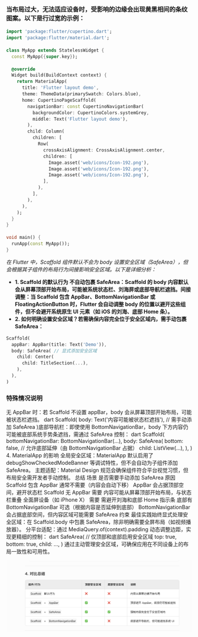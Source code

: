 ### 当布局过大，无法适应设备时，受影响的边缘会出现黄黑相间的条纹图案。以下是行过宽的示例：

```dart
import 'package:flutter/cupertino.dart';
import 'package:flutter/material.dart';

class MyApp extends StatelessWidget {
  const MyApp({super.key});

  @override
  Widget build(BuildContext context) {
    return MaterialApp(
      title: 'Flutter layout demo',
      theme: ThemeData(primarySwatch: Colors.blue),
      home: CupertinoPageScaffold(
        navigationBar: const CupertinoNavigationBar(
          backgroundColor: CupertinoColors.systemGrey,
          middle: Text('Flutter layout demo'),
        ),
        child: Column(
          children: [
            Row(
              crossAxisAlignment: CrossAxisAlignment.center,
              children: [
                Image.asset('web/icons/Icon-192.png'),
                Image.asset('web/icons/Icon-192.png'),
                Image.asset('web/icons/Icon-192.png'),
              ],
            ),
          ],
        ),
      ),
    );
  }
}

void main() {
  runApp(const MyApp());
}

```

*在 Flutter 中，​​Scaffold 组件默认不会为 body 设置安全区域（SafeArea）​​，但会根据其子组件的布局行为​​间接影响安全区域​​。以下是详细分析：*
* **​1. Scaffold 的默认行为​​
​​不自动包裹 SafeArea​​：Scaffold 的 body 内容默认会从屏幕顶部开始布局，可能被系统状态栏、刘海屏或底部导航栏遮挡。
​​间接调整​​：当 Scaffold 包含 AppBar、BottomNavigationBar 或 FloatingActionButton 时，Flutter 会自动调整 body 的位置以避开这些组件，但​​不会避开系统原生 UI 元素​​（如 iOS 的刘海、底部 Home 条）。**
* **​2. 如何明确设置安全区域？​​
若需确保内容完全位于安全区域内，需手动包裹 SafeArea：**

```dart
Scaffold(
  appBar: AppBar(title: Text('Demo')),
  body: SafeArea( // 显式添加安全区域
    child: Center(
      child: TitleSection(...),
    ),
  ),
)
```
### 特殊情况说明​​
  
 ​无 AppBar 时​​：若 Scaffold 不设置 appBar，body 会从屏幕顶部开始布局，可能被状态栏遮挡。
dart
Scaffold(
  body: Text('内容可能被状态栏遮挡'), // 需手动添加 SafeArea
)
​​底部导航栏​​：即使使用 BottomNavigationBar，body 下方内容仍可能被底部系统手势条遮挡，需通过 SafeArea 控制：
dart
Scaffold(
  bottomNavigationBar: BottomNavigationBar(...),
  body: SafeArea(
    bottom: false, // 允许底部延伸（由 BottomNavigationBar 占据）
    child: ListView(...),
  ),
)
​​4. MaterialApp 的影响​​
​​全局安全区域​​：MaterialApp 默认启用了 debugShowCheckedModeBanner 等调试特性，但不会自动为子组件添加 SafeArea。
​​主题适配​​：Material Design 规范会确保组件符合平台视觉习惯，但​​布局安全需开发者手动控制​​。
​​总结​​
场景	是否需要手动添加 SafeArea	原因
Scaffold 包含 AppBar	通常不需要（内容会自动下移）	AppBar 会占据顶部空间，避开状态栏
Scaffold 无 AppBar	需要	内容可能从屏幕顶部开始布局，与状态栏重叠
全面屏设备（如 iPhone X）	需要	需避开刘海和底部 Home 指示条
底部有 BottomNavigationBar	可选（根据内容是否延伸到底部）	BottomNavigationBar 会占据底部空间，但内容区域可能需要 SafeArea 约束
​​最佳实践​​
​​始终显式处理安全区域​​：在 Scaffold.body 中包裹 SafeArea，除非明确需要全屏布局（如视频播放器）。
​​分平台适配​​：通过 MediaQuery.of(context).padding 动态调整边距，实现更精细的控制：
dart
SafeArea(
  // 仅顶部和底部启用安全区域
  top: true,
  bottom: true,
  child: ...,
)
通过主动管理安全区域，可确保应用在不同设备上的布局一致性和可用性。

![alt text](image.png)